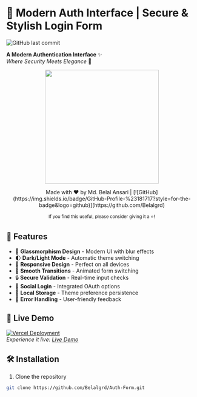 # 🔐 Modern Auth Interface | Secure & Stylish Login Form

![GitHub last commit](https://img.shields.io/github/last-commit/Belalgrd/Auth-Form?color=ff4b2b&style=for-the-badge)

**A Modern Authentication Interface** ✨  
*Where Security Meets Elegance* 🚀

<p align="center">
  <img src="https://res.cloudinary.com/dftcj3ujb/image/upload/v1740752597/s54pmfgw8im4gxxowwcs.gif" width="300">
</p>

<p align="center"> Made with ❤️ by Md. Belal Ansari | [![GitHub](https://img.shields.io/badge/GitHub-Profile-%23181717?style=for-the-badge&logo=github)](https://github.com/Belalgrd) </p><div align="center"> <sub>If you find this useful, please consider giving it a ⭐!</sub> </div>

## 🌟 Features

- 🎨 **Glassmorphism Design** - Modern UI with blur effects
- 🌓 **Dark/Light Mode** - Automatic theme switching
- 📱 **Responsive Design** - Perfect on all devices
- 🔄 **Smooth Transitions** - Animated form switching
- 🔒 **Secure Validation** - Real-time input checks
- 🤝 **Social Login** - Integrated OAuth options
- 💾 **Local Storage** - Theme preference persistence
- 🚦 **Error Handling** - User-friendly feedback

## 🚀 Live Demo

[![Vercel Deployment](https://img.shields.io/badge/Vercel-Deployed-%23000000?style=for-the-badge&logo=vercel)](https://auth-form-topaz.vercel.app)  
*Experience it live: [Live Demo](https://auth-form-topaz.vercel.app)*

## 🛠️ Installation

1. Clone the repository
```bash
git clone https://github.com/Belalgrd/Auth-Form.git
